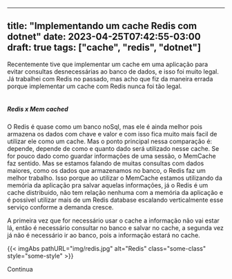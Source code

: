 
---
title: "Implementando um cache Redis com dotnet"
date: 2023-04-25T07:42:55-03:00
draft: true
tags: ["cache", "redis", "dotnet"]
---

Recentemente tive que implementar um cache em uma aplicação para evitar consultas desnecessárias ao banco de dados, e isso foi muito legal. Já trabalhei com Redis no passado, mas acho que fiz da maneira errada porque implementar um cache com Redis nunca foi tão legal.
<br/><br/>

##### Redis x Mem cached
O Redis é quase como um banco noSql, mas ele é ainda melhor pois armazena os dados com chave e valor e com isso fica muito mais facil de utilizar ele como um cache.
Mas o ponto principal nessa comparação é: depende, depende de como e quanto dado será utilizado nesse cache. Se for pouco dado como guardar informações de uma sessão, o MemCache faz sentido. Mas se estamos falando de muitas consultas com dados maiores, como os dados que armazenamos no banco, o Redis faz um melhor trabalho. Isso porque ao utilizar o MemCache estamos utilizando da memória da aplicação pra salvar aquelas informações, já o Redis é um cache distribuido, não tem relação nenhuma com a memória da aplicação e é possivel utilizar mais de um Redis database escalando verticalmente esse serviço conforme a demanda cresce.

A primeira vez que for necessário usar o cache a informação não vai estar lá, então é necessário consultar no banco e salvar no cache, a segunda vez já não é necessário ir ao banco, pois a informação estará no cache.  

{{< imgAbs 
pathURL="img/redis.jpg" 
alt="Redis" 
class="some-class" 
style="some-style" >}}

Continua
